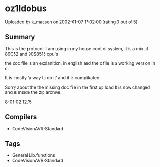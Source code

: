 # oz1ldobus

Uploaded by k_madsen on 2002-01-07 17:02:00 (rating 0 out of 5)

## Summary

This is the protocol, I am using in my house control system, it is a mix of 89C52 and 90S8515 cpu's  

the doc file is an explanition, in english and the c file is a working version in c.  

It is mostly 'a way to do it' and it is complikated.  

Sorry about the the missing doc file in the first up load It is now changed and is inside the zip archive.  

8-01-02 12.15

## Compilers

- CodeVisionAVR-Standard

## Tags

- General Lib.functions
- CodeVisionAVR-Standard

